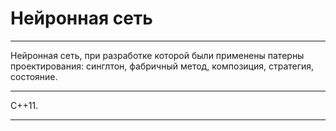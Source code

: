 # Нейронная сеть
---
Нейронная сеть, при разработке которой были применены патерны проектирования: синглтон, фабричный метод, композиция, стратегия, состояние.
***
С++11.
***